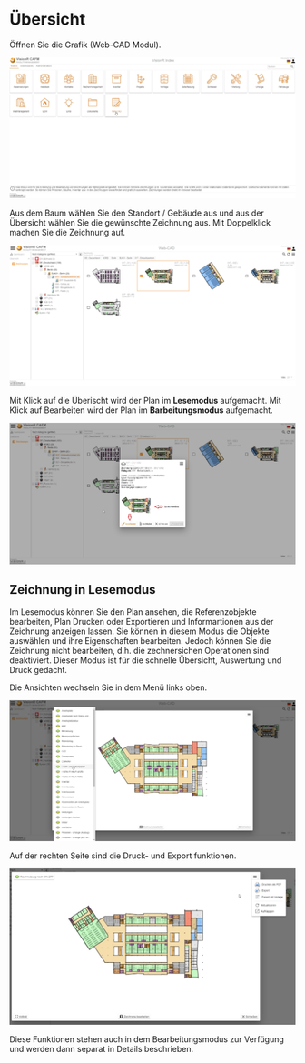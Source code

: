 <!-- TITLE: Normale Benutzer -->
<!-- SUBTITLE:  -->

# Übersicht
Öffnen Sie die Grafik (Web-CAD Modul).


![Web Cad Forms](/uploads/graphics/web-cad-forms.jpg "Web Cad Forms")


Aus dem Baum wählen Sie den Standort / Gebäude aus und aus der Übersicht wählen Sie die gewünschte Zeichnung aus. Mit Doppelklick machen Sie die Zeichnung auf. 


![2019 10 08 12 04 12 Window](/uploads/graphics/2019-10-08-12-04-12-window.png "2019 10 08 12 04 12 Window")

Mit Klick auf die Überischt wird der Plan im **Lesemodus** aufgemacht. Mit Klick auf Bearbeiten wird der Plan im **Barbeitungsmodus** aufgemacht.

![2019 10 08 12 04 12 Ubersicht](/uploads/graphics/2019-10-08-12-04-12-ubersicht.jpg "2019 10 08 12 04 12 Ubersicht")

## **Zeichnung in Lesemodus**

Im Lesemodus können Sie den Plan ansehen, die Referenzobjekte bearbeiten, Plan Drucken oder Exportieren und Informartionen aus der Zeichnung anzeigen lassen. 
Sie können in diesem Modus die Objekte auswählen und ihre Eigenschaften bearbeiten. Jedoch können Sie die Zeichnung nicht bearbeiten, d.h. die zechnersichen Operationen sind deaktiviert. 
Dieser Modus ist für die schnelle Übersicht, Auswertung und Druck gedacht. 

Die Ansichten wechseln Sie in dem Menü links oben. 

![2019 10 08 15 54 51 Lesemodus Ansichten](/uploads/graphics/2019-10-08-15-54-51-lesemodus-ansichten.png "2019 10 08 15 54 51 Lesemodus Ansichten")

Auf der rechten Seite sind die Druck- und Export funktionen.

![2019 10 08 16 04 13 Lesemodus Export Print](/uploads/graphics/2019-10-08-16-04-13-lesemodus-export-print.jpg "2019 10 08 16 04 13 Lesemodus Export Print")

Diese Funktionen stehen auch in dem Bearbeitungsmodus zur Verfügung und werden dann separat in Details beschrieben. 

